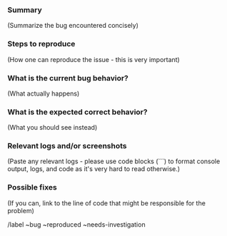 ### Summary

(Summarize the bug encountered concisely)


### Steps to reproduce

(How one can reproduce the issue - this is very important)


### What is the current bug behavior?

(What actually happens)


### What is the expected correct behavior?

(What you should see instead)


### Relevant logs and/or screenshots

(Paste any relevant logs - please use code blocks (```) to format console output,
logs, and code as it's very hard to read otherwise.)


### Possible fixes

(If you can, link to the line of code that might be responsible for the problem)

/label ~bug ~reproduced ~needs-investigation
